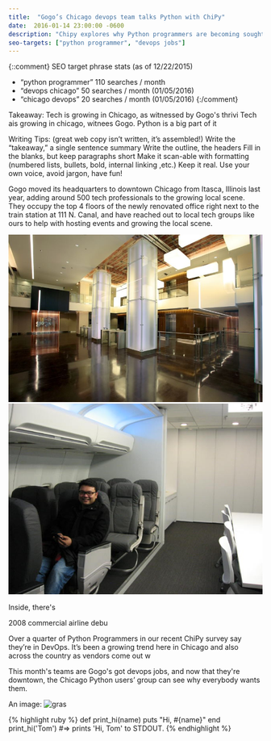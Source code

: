```yaml
---
title:  "Gogo’s Chicago devops team talks Python with ChiPy"
date:  2016-01-14 23:00:00 -0600
description: "Chipy explores why Python programmers are becoming sought after for roles in devops in Chicago with Gogo’s Chicago devops team."
seo-targets: ["python programmer", "devops jobs"]
---
```


{::comment}
SEO target phrase stats (as of 12/22/2015)
* “python programmer” 110 searches / month
* “devops chicago” 50 searches / month (01/05/2016)
* “chicago devops” 20 searches / month (01/05/2016)
{:/comment}

Takeaway:
Tech is growing in Chicago, as witnessed by Gogo's thrivi
Tech ais growing in chicago, witnees Gogo.
Python is a big part of it


Writing Tips:  (great web copy isn’t written, it’s assembled!)
Write the “takeaway,” a single sentence summary
Write the outline, the headers
Fill in the blanks, but keep paragraphs short
Make it scan-able with formatting (numbered lists, bullets, bold, internal linking ,etc.)
Keep it real. Use your own voice, avoid jargon, have fun!


Gogo moved its headquarters to downtown Chicago from Itasca, Illinois last year,
adding around 500 tech professionals to the growing local scene. They occupy the
top 4 floors of the newly renovated office right next to the train station
at 111 N. Canal, and have reached out to local tech groups like ours to help
with hosting events and growing the local scene.

![Gogo headquarters with airplanes](../../img/2016/gogo/Gogo111NCanal.jpg)
![Tathagata in Gogo's test wifi cabin](../../img/2016/gogo/GogoTestWifiCabin.jpg)


Inside, there's 

2008 commercial airline debu


Over a quarter of Python Programmers in our recent ChiPy survey say they’re in DevOps. It’s been a growing trend here in Chicago and also across the country as vendors come out w


This month's teams are 
Gogo's got devops jobs, and now that they're downtown, the Chicago Python users’ group can     see why everybody wants them.




An image: ![gras](img/image.jpg)


{% highlight ruby %}
def print_hi(name)
  puts "Hi, #{name}"
end
print_hi('Tom')
#=> prints 'Hi, Tom' to STDOUT.
{% endhighlight %}



[python_java]: https://dzone.com/articles/learn-python-overtakes-learn-java
